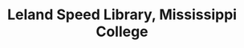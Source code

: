 ---
layout: repo
title: "Leland Speed Library, Mississippi College"
id: 23780
permalink: repos/23780/
---